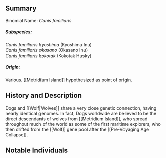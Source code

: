 ## Summary

Binomial Name: _Canis familiaris_  
##### Subspecies:  
_Canis familiaris kyoshima_ (Kyoshima Inu)  
_Canis familiaris okasano_ (Okasano Inu)  
_Canis familiaris kokotak_ (Kokotak Husky)  
##### Origin:
Various. [[Metridium Island]] hypothesized as point of origin.  
## History and Description

Dogs and [[Wolf|Wolves]] share a very close genetic connection, having nearly identical genomes. In fact, Dogs worldwide are believed to be the direct descendants of wolves from [[Metridium Island]], who spread throughout much of the world as some of the first maritime explorers, who then drifted from the [[Wolf]] gene pool after the [[Pre-Voyaging Age Collapse]].
## Notable Individuals